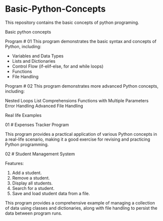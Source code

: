 # Basic-Python-Concepts

This repository contains the basic concepts of python programing.

Basic python concepts

Program # 01
This program demonstrates the basic syntax and concepts of Python, including:

- Variables and Data Types
- Lists and Dictionaries
- Control Flow (if-elif-else, for and while loops)
- Functions
- File Handling

Program # 02
This program demonstrates more advanced Python concepts, including:

Nested Loops
List Comprehensions
Functions with Multiple Parameters
Error Handling
Advanced File Handling

Real life Examples

01 # Expenses Tracker Program

This program provides a practical application of various Python concepts in a real-life scenario, making it a good exercise for revising and practicing Python programming.

02 # Student Management System

Features:

1. Add a student.
2. Remove a student.
3. Display all students.
4. Search for a student.
5. Save and load student data from a file.

This program provides a comprehensive example of managing a collection of data using classes and dictionaries, along with file handling to persist the data between program runs.
